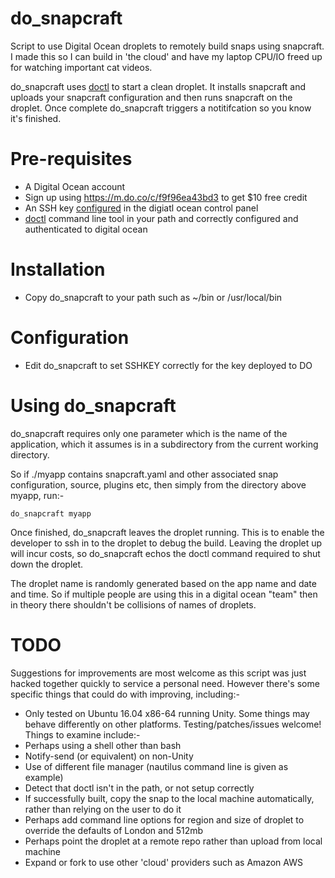 # do_snapcraft
Script to use Digital Ocean droplets to remotely build snaps using snapcraft. I made this so I can build in 'the cloud' and have my laptop CPU/IO freed up for watching important cat videos.

do_snapcraft uses [doctl](https://www.digitalocean.com/community/tutorials/how-to-use-doctl-the-official-digitalocean-command-line-client) to start a clean droplet. It installs snapcraft and uploads your snapcraft configuration and then runs snapcraft on the droplet. Once complete do_snapcraft triggers a notitifcation so you know it's finished.

# Pre-requisites

* A Digital Ocean account
 * Sign up using https://m.do.co/c/f9f96ea43bd3 to get $10 free credit
* An SSH key [configured](https://www.digitalocean.com/community/tutorials/how-to-use-ssh-keys-with-digitalocean-droplets) in the digiatl ocean control panel
* [doctl](https://www.digitalocean.com/community/tutorials/how-to-use-doctl-the-official-digitalocean-command-line-client) command line tool in your path and correctly configured and authenticated to digital ocean

# Installation

* Copy do_snapcraft to your path such as ~/bin or /usr/local/bin

# Configuration

 * Edit do_snapcraft to set SSHKEY correctly for the key deployed to DO

# Using do_snapcraft

do_snapcraft requires only one parameter which is the name of the application, which it assumes is in a subdirectory from the current working directory.

So if ./myapp contains snapcraft.yaml and other associated snap configuration, source, plugins etc, then simply from the directory above myapp, run:-

    do_snapcraft myapp

Once finished, do_snapcraft leaves the droplet running. This is to enable the developer to ssh in to the droplet to debug the build. Leaving the droplet up will incur costs, so do_snapcraft echos the doctl command required to shut down the droplet.

The droplet name is randomly generated based on the app name and date and time. So if multiple people are using this in a digital ocean "team" then in theory there shouldn't be collisions of names of droplets.

# TODO

Suggestions for improvements are most welcome as this script was just hacked together quickly to service a personal need. However there's some specific things that could do with improving, including:-

* Only tested on Ubuntu 16.04 x86-64 running Unity. Some things may behave differently on other platforms. Testing/patches/issues welcome! Things to examine include:-
 * Perhaps using a shell other than bash
 * Notify-send (or equivalent) on non-Unity
 * Use of different file manager (nautilus command line is given as example)
* Detect that doctl isn't in the path, or not setup correctly
* If successfully built, copy the snap to the local machine automatically, rather than relying on the user to do it
* Perhaps add command line options for region and size of droplet to override the defaults of London and 512mb
* Perhaps point the droplet at a remote repo rather than upload from local machine
* Expand or fork to use other 'cloud' providers such as Amazon AWS
